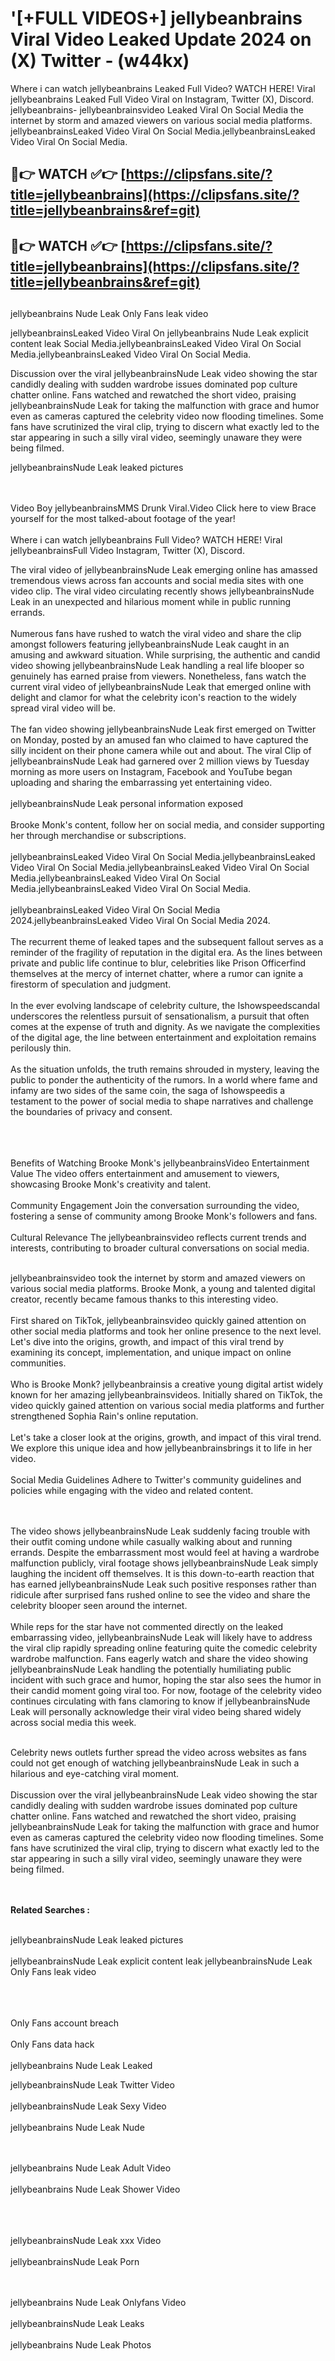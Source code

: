 #  '[+FULL VIDEOS+] jellybeanbrains Viral Video Leaked Update 2024 on (X) Twitter - (w44kx)

Where i can watch jellybeanbrains Leaked Full Video? WATCH HERE! Viral jellybeanbrains Leaked Full Video Viral on Instagram, Twitter (X), Discord.
jellybeanbrains- jellybeanbrainsvideo Leaked Viral On Social Media the internet by storm and amazed viewers on various social media platforms.
jellybeanbrainsLeaked Video Viral On Social Media.jellybeanbrainsLeaked Video Viral On Social Media.




## 🔴👉 WATCH ✅👉 [https://clipsfans.site/?title=jellybeanbrains](https://clipsfans.site/?title=jellybeanbrains&ref=git)


## 🔴👉 WATCH ✅👉 [https://clipsfans.site/?title=jellybeanbrains](https://clipsfans.site/?title=jellybeanbrains&ref=git)
##


jellybeanbrains Nude Leak Only Fans leak video 


jellybeanbrainsLeaked Video Viral On  jellybeanbrains Nude Leak explicit content leak Social Media.jellybeanbrainsLeaked Video Viral On Social Media.jellybeanbrainsLeaked Video Viral On Social Media.



Discussion over the viral jellybeanbrainsNude Leak video showing the star candidly dealing with sudden wardrobe issues dominated pop culture chatter online. Fans watched and rewatched the short video, praising jellybeanbrainsNude Leak for taking the malfunction with grace and humor even as cameras captured the celebrity video now flooding timelines. Some fans have scrutinized the viral clip, trying to discern what exactly led to the star appearing in such a silly viral video, seemingly unaware they were being filmed.


jellybeanbrainsNude Leak leaked pictures


  <br>

  <br>
Video Boy jellybeanbrainsMMS Drunk Viral.Video Click here to view Brace yourself for the most talked-about footage of the year!
<br><br>
Where i can watch jellybeanbrains Full Video? WATCH HERE! Viral jellybeanbrainsFull Video Instagram, Twitter (X), Discord.

The viral video of jellybeanbrainsNude Leak emerging online has amassed tremendous views across fan accounts and social media sites with one video clip. The viral video circulating recently shows jellybeanbrainsNude Leak in an unexpected and hilarious moment while in public running errands.
<br><br>
Numerous fans have rushed to watch the viral video and share the clip amongst followers featuring jellybeanbrainsNude Leak caught in an amusing and awkward situation. While surprising, the authentic and candid video showing jellybeanbrainsNude Leak handling a real life blooper so genuinely has earned praise from viewers. Nonetheless, fans watch the current viral video of jellybeanbrainsNude Leak that emerged online with delight and clamor for what the celebrity icon's reaction to the widely spread viral video will be.
<br><br>
The fan video showing jellybeanbrainsNude Leak first emerged on Twitter on Monday, posted by an amused fan who claimed to have captured the silly incident on their phone camera while out and about. The viral Clip of jellybeanbrainsNude Leak had garnered over 2 million views by Tuesday morning as more users on Instagram, Facebook and YouTube began uploading and sharing the embarrassing yet entertaining video.
<br><br>
jellybeanbrainsNude Leak personal information exposed
<br><br>
Brooke Monk's content, follow her on social media, and consider supporting her through merchandise or subscriptions.
<br><br>
jellybeanbrainsLeaked Video Viral On Social Media.jellybeanbrainsLeaked Video Viral On Social Media.jellybeanbrainsLeaked Video Viral On Social Media.jellybeanbrainsLeaked Video Viral On Social Media.jellybeanbrainsLeaked Video Viral On Social Media.
<br><br>
jellybeanbrainsLeaked Video Viral On Social Media 2024.jellybeanbrainsLeaked Video Viral On Social Media 2024.
<br><br>
The recurrent theme of leaked tapes and the subsequent fallout serves as a reminder of the fragility of reputation in the digital era. As the lines between private and public life continue to blur, celebrities like Prison Officerfind themselves at the mercy of internet chatter, where a rumor can ignite a firestorm of speculation and judgment.
<br><br>
In the ever evolving landscape of celebrity culture, the Ishowspeedscandal underscores the relentless pursuit of sensationalism, a pursuit that often comes at the expense of truth and dignity. As we navigate the complexities of the digital age, the line between entertainment and exploitation remains perilously thin.
<br><br>
As the situation unfolds, the truth remains shrouded in mystery, leaving the public to ponder the authenticity of the rumors. In a world where fame and infamy are two sides of the same coin, the saga of Ishowspeedis a testament to the power of social media to shape narratives and challenge the boundaries of privacy and consent.
<br><br>

<br><br>
Benefits of Watching Brooke Monk's jellybeanbrainsVideo Entertainment Value The video offers entertainment and amusement to viewers, showcasing Brooke Monk's creativity and talent.
<br><br>
Community Engagement Join the conversation surrounding the video, fostering a sense of community among Brooke Monk's followers and fans.
<br><br>
Cultural Relevance The jellybeanbrainsvideo reflects current trends and interests, contributing to broader cultural conversations on social media.
<br><br>


jellybeanbrainsvideo took the internet by storm and amazed viewers on various social media platforms. Brooke Monk, a young and talented digital creator, recently became famous thanks to this interesting video.
<br><br>
First shared on TikTok, jellybeanbrainsvideo quickly gained attention on other social media platforms and took her online presence to the next level. Let's dive into the origins, growth, and impact of this viral trend by examining its concept, implementation, and unique impact on online communities.
<br><br>
Who is Brooke Monk? jellybeanbrainsis a creative young digital artist widely known for her amazing jellybeanbrainsvideos. Initially shared on TikTok, the video quickly gained attention on various social media platforms and further strengthened Sophia Rain's online reputation.
<br><br>
Let's take a closer look at the origins, growth, and impact of this viral trend. We explore this unique idea and how jellybeanbrainsbrings it to life in her video.
<br><br>
Social Media Guidelines Adhere to Twitter's community guidelines and policies while engaging with the video and related content.


<br><br>
The video shows jellybeanbrainsNude Leak suddenly facing trouble with their outfit coming undone while casually walking about and running errands. Despite the embarrassment most would feel at having a wardrobe malfunction publicly, viral footage shows jellybeanbrainsNude Leak simply laughing the incident off themselves. It is this down-to-earth reaction that has earned jellybeanbrainsNude Leak such positive responses rather than ridicule after surprised fans rushed online to see the video and share the celebrity blooper seen around the internet.
<br><br>
While reps for the star have not commented directly on the leaked embarrassing video, jellybeanbrainsNude Leak will likely have to address the viral clip rapidly spreading online featuring quite the comedic celebrity wardrobe malfunction. Fans eagerly watch and share the video showing jellybeanbrainsNude Leak handling the potentially humiliating public incident with such grace and humor, hoping the star also sees the humor in their candid moment going viral too. For now, footage of the celebrity video continues circulating with fans clamoring to know if jellybeanbrainsNude Leak will personally acknowledge their viral video being shared widely across social media this week.
<br><br>

Celebrity news outlets further spread the video across websites as fans could not get enough of watching jellybeanbrainsNude Leak in such a hilarious and eye-catching viral moment.
<br><br>
Discussion over the viral jellybeanbrainsNude Leak video showing the star candidly dealing with sudden wardrobe issues dominated pop culture chatter online. Fans watched and rewatched the short video, praising jellybeanbrainsNude Leak for taking the malfunction with grace and humor even as cameras captured the celebrity video now flooding timelines. Some fans have scrutinized the viral clip, trying to discern what exactly led to the star appearing in such a silly viral video, seemingly unaware they were being filmed.


<br><br>
<strong>Related Searches :</strong>
<br><br>

jellybeanbrainsNude Leak leaked pictures
<br><br>
jellybeanbrainsNude Leak explicit content leak
jellybeanbrainsNude Leak Only Fans leak video
<br><br>

<br><br>
Only Fans account breach
<br><br>
Only Fans data hack
<br><br>
jellybeanbrains Nude Leak Leaked

jellybeanbrainsNude Leak Twitter Video
<br><br>
jellybeanbrainsNude Leak Sexy Video
<br><br>
jellybeanbrains Nude Leak Nude

<br><br>
jellybeanbrains Nude Leak Adult Video
<br><br>
jellybeanbrains Nude Leak Shower Video
<br><br>

<br><br>
jellybeanbrainsNude Leak xxx Video
<br><br>
jellybeanbrainsNude Leak Porn

<br><br>
jellybeanbrains Nude Leak Onlyfans Video
<br><br>
jellybeanbrainsNude Leak Leaks
<br><br>
jellybeanbrains Nude Leak Photos